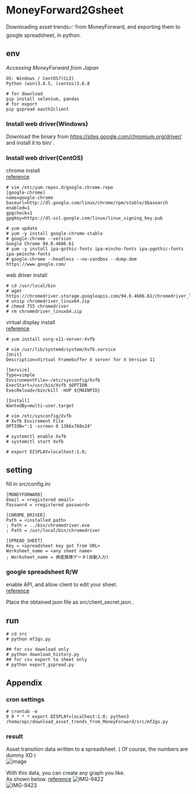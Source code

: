 # MoneyForward2Gsheet
Downloading asset trends📈 from MoneyForward, and exporting them to google spreadsheet, in python.

## env
*Accessing MoneyForward from Japan*
```
OS: Windows / CentOS7(CLI)
Python (win)3.8.5, (centos)3.6.8
```
```
# for download
pip install selenium, pandas
# for export
pip gspread oauth2client
```

### Install web driver(Windows)
Download the binary from https://sites.google.com/chromium.org/driver/  
and install it to bin/ .

### Install web driver(CentOS)
chrome install  
[reference](https://qiita.com/mindwood/items/245adeb6da18999bbfc4)  
```
# vim /etc/yum.repos.d/google.chrome.repo
[google-chrome]
name=google-chrome
baseurl=http://dl.google.com/linux/chrome/rpm/stable/$basearch
enabled=1
gpgcheck=1
gpgkey=https://dl-ssl.google.com/linux/linux_signing_key.pub
```
```
# yum update
# yum -y install google-chrome-stable
# google-chrome --version
Google Chrome 94.0.4606.61
# yum -y install ipa-gothic-fonts ipa-mincho-fonts ipa-pgothic-fonts ipa-pmincho-fonts
# google-chrome --headless --no-sandbox --dump-dom https://www.google.com/
```
web driver install  
```
# cd /usr/local/bin
# wget https://chromedriver.storage.googleapis.com/94.0.4606.61/chromedriver_linux64.zip
# unzip chromedriver_linux64.zip
# chmod 755 chromedriver
# rm chromedriver_linux64.zip 
```
virtual display install  
[reference](https://qiita.com/kotanbo/items/093fc71b71ee5f20baf0#xvfb)
```
# yum install xorg-x11-server-Xvfb
```
```
# vim /usr/lib/systemd/system/Xvfb.service
[Unit]
Description=Virtual Framebuffer X server for X Version 11

[Service]
Type=simple
EnvironmentFile=-/etc/sysconfig/Xvfb
ExecStart=/usr/bin/Xvfb $OPTION
ExecReload=/bin/kill -HUP ${MAINPID}

[Install]
WantedBy=multi-user.target
```
```
# vim /etc/sysconfig/Xvfb
# Xvfb Enviroment File
OPTION=":1 -screen 0 1366x768x24"
```
```
# systemctl enable Xvfb
# systemctl start Xvfb
```
```
# export DISPLAY=localhost:1.0;
```

## setting
fill in src/config.ini
```
[MONEYFORWARD]
Email = <registered email>
Password = <registered password>

[CHROME_DRIVER]
Path = <installed path>
; Path = ../bin/chromedriver.exe
; Path = /usr/local/bin/chromedriver

[SPREAD_SHEET]
Key = <spreadsheet key got from URL>
Worksheet_name = <any sheet name>
; Worksheet_name = 資産推移データ(自動入力)
```

### google spreadsheet R/W
enable API, and allow client to edit your sheet.  
[reference](https://qiita.com/164kondo/items/eec4d1d8fd7648217935)  

Place the obtained json file as src/client_secret.json .


## run
```
# cd src
# python mf2gs.py

## for csv download only
# python download_history.py
## for csv export to sheet only
# python export_gspread.py
```

## Appendix
### cron settings
```
# crontab -e
0 9 * * * export DISPLAY=localhost:1.0; python3 /home/opc/download_asset_trends_from_MoneyForward/src/mf2gs.py
```

### result
Asset transition data written to a spreadsheet. ( Of course, the numbers are dummy XD )  
![image](https://user-images.githubusercontent.com/37448236/135253334-587f63aa-f8d9-4039-b945-03c50d2eea14.png)

With this data, you can create any graph you like.  
As shown below. [reference](https://fire-hiko.com/moneyfoward-graph-tool/)
![IMG-9422](https://user-images.githubusercontent.com/37448236/135253595-f9645898-f5da-4cad-8bb1-8c9af2aa23cb.PNG)  
![IMG-9423](https://user-images.githubusercontent.com/37448236/135253598-736f032e-5f19-4fb4-9d30-0e669d2eb7b7.PNG)  